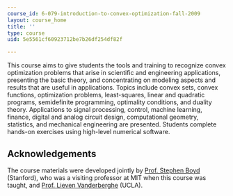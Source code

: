 ```yaml
---
course_id: 6-079-introduction-to-convex-optimization-fall-2009
layout: course_home
title: ''
type: course
uid: 5e5561cf60923712be7b26df254df82f

---
```

This course aims to give students the tools and training to recognize convex optimization problems that arise in scientific and engineering applications, presenting the basic theory, and concentrating on modeling aspects and results that are useful in applications. Topics include convex sets, convex functions, optimization problems, least-squares, linear and quadratic programs, semidefinite programming, optimality conditions, and duality theory. Applications to signal processing, control, machine learning, finance, digital and analog circuit design, computational geometry, statistics, and mechanical engineering are presented. Students complete hands-on exercises using high-level numerical software.

Acknowledgements
----------------

The course materials were developed jointly by [Prof. Stephen Boyd](http://www.stanford.edu/~boyd/) (Stanford), who was a visiting professor at MIT when this course was taught, and [Prof. Lieven Vanderberghe](http://www.ee.ucla.edu/~vandenbe/) (UCLA).
